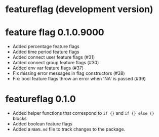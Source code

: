 # featureflag (development version)

# feature flag 0.1.0.9000

* Added percentage feature flags
* Added time period feature flags
* Added connect user feature flags (#31)
* Added connect group feature flags (#30)
* Added env var feature flags (#37)
* Fix missing error messages in flag constructors (#38)
* Fix: bool feature flags throw an error when 'NA' is passed (#39)

# featureflag 0.1.0

* Added helper functions that correspond to `if {}` and `if {} else {}` blocks 
* Added boolean feature flags
* Added a `NEWS.md` file to track changes to the package.
